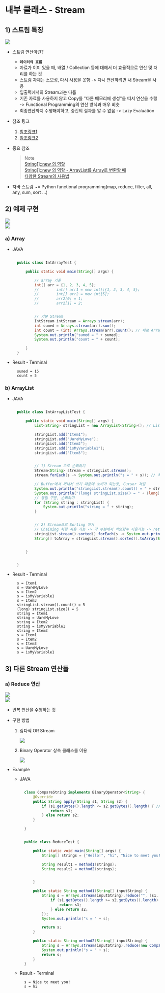 <link href="../../md/style.css" rel="stylesheet">

# 내부 클래스 - Stream

## 1) 스트림 특징

<img src='images/2021-10-02-01-44-53.png' />

- 스트림 연산이란?

  - **`데이터의 흐름`**
  - 자료가 이미 있을 때, 배열 / Collection 등에 대해서 더 효율적으로 연산 및 처리를 하는 것
  - 스트림 자체는 소모성, 다시 사용을 못함 -> 다시 연산하려면 새 Stream을 사용
  - 입출력에서의 Stream과는 다름
  - 기존 자료를 사용하지 않고 Copy를 "다른 메모리에 생성"을 떠서 연산을 수행 -> Functional Programming의 연산 방식과 매우 비슷
  - 최종연산까지 수행해야하고, 중간의 결과를 알 수 없음 -> Lazy Evaluation

- 참조 링크

  1. [참조링크1](https://futurecreator.github.io/2018/08/26/java-8-streams/)
  2. [참조링크2](https://futurecreator.github.io/2018/08/26/java-8-streams-advanced/)

- 중요 참조

  > Note  
  > [String\[\]::new 의 역할](https://stackoverflow.com/questions/44310226/what-does-stringnew-mean)  
  > [String\[\]::new 의 역할 - ArrayList를 Array로 변환할 때](https://codechacha.com/ko/java8-convert-stream-to-array/)  
  > [다양한 Stream의 사용법](https://ryan-han.com/post/dev/java-stream/)

- 자바 스트림 ~= Python functional programming(map, reduce, filter, all, any, sum, sort ...)

## 2) 예제 구현

<img src='images/2021-10-02-08-22-49.png' />
<br>
<img src='images/2021-10-02-08-23-21.png' />
<br>

### a) Array

- JAVA

  ```JAVA

    public class IntArrayTest {

        public static void main(String[] args) {

            // array 기준
            int[] arr = {1, 2, 3, 4, 5};
            //        int[] arr1 = new int[]{1, 2, 3, 4, 5};
            //        int[] arr2 = new int[5];
            //        arr2[0] = 1;
            //        arr2[1] = 2;


            // 기본 Stream
            IntStream intStream = Arrays.stream(arr);
            int sumed = Arrays.stream(arr).sum();
            int count = (int) Arrays.stream(arr).count(); // 새로 Arrays.stream 메서드를 호출해야 소비된 Stream 말고, 새로 생성된 Stream 사용 가능
            System.out.println("sumed = " + sumed);
            System.out.println("count = " + count);

        }
    }
  ```

- Result - Terminal
  ```TEXT
    sumed = 15
    count = 5
  ```

### b) ArrayList

- JAVA

  ```JAVA

    public class IntArrayListTest {

        public static void main(String[] args) {
            List<String> stringList = new ArrayList<String>(); // List가 ArrayList 보다 상위, 업캐스팅

            stringList.add("Item1");
            stringList.add("UareMyLove");
            stringList.add("Item2");
            stringList.add("isMyVariable1");
            stringList.add("Item3");


            // 1) Stream 으로 순회하기
            Stream<String> stream = stringList.stream();
            stream.forEach(s -> System.out.println("s = " + s)); // 최종 연산자, Stream 소비

            // Buffer에서 꺼내서 쓰기 때문에 소비가 되는듯, Cursor 처럼
            System.out.println("stringList.stream().count() = " + stringList.stream().count()); // 새 Stream 사용
            System.out.println("(long) stringList.size() = " + (long) stringList.size()); // 새 Stream 사용
            // 동일 구문, 순회하기
            for (String string : stringList) {
                System.out.println("string = " + string);
            }


            // 2) Stream으로 Sorting 하기
            // Chaining 처럼 사용 가능 -> 각 부분에서 익명함수 사용가능 -> return은 계속 Stream 타입으로 반환됨
            stringList.stream().sorted().forEach(s -> System.out.println("s = " + s));
            String[] toArray = stringList.stream().sorted().toArray(String[]::new); // String[]::new -> String으로 데이터 바꿔주는 부분, 데이터 크기에 맞춰서


        }


    }
  ```

- Result - Terminal
  ```TEXT
    s = Item1
    s = UareMyLove
    s = Item2
    s = isMyVariable1
    s = Item3
    stringList.stream().count() = 5
    (long) stringList.size() = 5
    string = Item1
    string = UareMyLove
    string = Item2
    string = isMyVariable1
    string = Item3
    s = Item1
    s = Item2
    s = Item3
    s = UareMyLove
    s = isMyVariable1
  ```

## 3) 다른 Stream 연산들

### a) Reduce 연산

<img src='images/2021-10-02-08-24-40.png' />
<br>
<img src='images/2021-10-02-08-26-26.png' />

- 반복 연산을 수행하는 것
- 구현 방법

  1. 람다식 OR Stream

     <img src='images/2021-10-02-08-28-55.png' />

  2. Binary Operator 상속 클래스를 이용

     <img src='images/2021-10-02-08-30-14.png' />

- Example

  - JAVA

    ```JAVA

      class CompareString implements BinaryOperator<String> {
          @Override
          public String apply(String s1, String s2) {
              if (s1.getBytes().length <= s2.getBytes().length) { // 람다식에서 Binary Operator를 직접 구현
                  return s1;
              } else return s2;
          }

      }


      public class ReduceTest {

          public static void main(String[] args) {
              String[] strings = {"Hello!", "hi", "Nice to meet you!"};

              String result1 = method1(strings);
              String result2 = method2(strings);


          }

          public static String method1(String[] inputString) {
              String s = Arrays.stream(inputString).reduce("", (s1, s2) -> {
                  if (s1.getBytes().length >= s2.getBytes().length) { // 람다식에서 Binary Operator를 직접 구현
                      return s1;
                  } else return s2;
              });
              System.out.println("s = " + s);

              return s;
          }

          public static String method2(String[] inputString) {
              String s = Arrays.stream(inputString).reduce(new CompareString()).get();
              System.out.println("s = " + s);
              return s;
          }
      }

    ```

  - Result - Terminal
    ```TEXT
      s = Nice to meet you!
      s = hi
    ```

